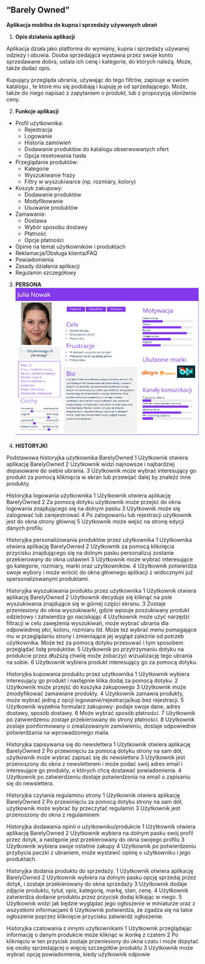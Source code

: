 ## **“Barely Owned”**

 **Aplikacja mobilna do kupna i sprzedaży używanych ubrań**

1. **Opis działania aplikacji**

Aplikacja działa jako platforma do wymiany, kupna i sprzedaży używanej odzieży i obuwia. Osoba sprzedająca wystawia przez swoje konto sprzedawane dobra, ustala ich cenę i kategorie, do których należą. Może, także dodać opis.

Kupujący przegląda ubrania, używając do tego filtrów, zapisuje w swoim katalogu , te które mu się podobają i kupuję je od sprzedającego. Może, także do niego napisać z zapytaniem o produkt, lub z propozycją obniżenia ceny.

2. **Funkcje aplikacji**
  - Profil użytkownika:
    - Rejestracja
    - Logowanie
    - Historia zamówień
    - Dodawanie produktów do katalogu obserwowanych ofert
    - Opcja resetowania hasła
  - Przeglądanie produktów:
    - Kategorie
    - Wyszukiwanie frazy
    - Filtry w wyszukiwarce (np. rozmiary, kolory)
  - Koszyk zakupowy:
    - Dodawanie produktów
    - Modyfikowanie
    - Usuwanie produktów
  - Zamawanie:
    - Dostawa
    - Wybór sposobu dostawy
    - Płatność
    - Opcje płatności
  - Opinie na temat użytkowników i produktach
  - Reklamacja/Obsługa klienta/FAQ
  - Powiadomienia
  - Zasady działania aplikacji
  - Regulamin szczegółowy


3. **PERSONA**
![Alt text](image.png)

4. **HISTORYJKI** 


  Podstawowa historyjka użytkownika BarelyOwned
    1 Użytkownik otwiera aplikację BarelyOwned
    2 Użytkownik widzi najnowsze i najbardziej dopasowane do siebie ubrania.
    3 Użytkownik może wybrać interesujący go produkt za pomocą kliknięcia w ekran lub przewijać dalej by znaleźć inne produkty

  Historyjka logowania użytkownika
  1 Użytkownik otwiera aplikację BarelyOwned
  2 Za pomocą dotyku użytkownik może przejść do okna logowania znajdującego się na dolnym pasku
  3 Użytkownik może się zalogować lub zarejestrować
  4 Po zalogowaniu lub rejestracji użytkownik jest do okna strony głównej
  5 Użytkownik może wejść na stronę edycji danych profilu

  Historyjka personalizowania produktów przez użytkownika
  1 Użytkownika otwiera aplikację BarelyOwned
  2 Użytkownik za pomocą kliknięcia przycisku znajdującego się na dolnym pasku personalizuj zostanie przekierowany do okna ustawień
  3 Użytkownik może wybrać interesujące go kategorie, rozmiary, marki oraz użytkowników.
  4 Użytkownik potwierdza swoje wybory i może wrócić do okna głównego aplikacji z widocznymi już spersonalizowanymi produktami. 

  Historyjka wyszukiwania produktu przez użytkownika
  1 Użytkownik otwiera aplikację BarelyOwned
  2 Użytkownik decyduje się kliknąć na pole wyszukiwania znajdujące się w górnej części ekranu.
  3 Zostaje przeniesiony do okna wyszukiwarki, gdzie wpisuje poszukiwany produkt odzieżowy i zatwierdza go naciskając
  4 Użytkownik może użyć narzędzi filtracji w celu zawężenia wyszukiwań, może wybrać ubrania dla odpowiedniej płci, koloru, rozmiaru itd. Może też wybrać menu pomagające mu w przeglądaniu strony i zmieniające jej wygląd zależnie od potrzeb użytkownika. Może też za pomocą dotyku przesuwać i tym sposobem przeglądać listę produktów. 
  5 Użytkownik po przytrzymaniu dotyku na produkcie przez dłuższą chwilę może zobaczyć wizualizację tego ubrania na sobie. 
  6 Użytkownik wybiera produkt interesujący go za pomocą dotyku.



  Historyjka kupowania produktu przez użytkownika
  1 Użytkownik wybiera interesujący go produkt i następnie klika dodaj za pomocą dotyku.
  2 Użytkownik może przejść do koszyka zakupowego 
  3 Użytkownik może zmodyfikować zamawiane produkty. 
  4 Użytkownik zamawia produkty, może wybrać jedną z opcji logowanie/rejestracja/kup bez rejestracji. 
  5 Użytkownik wypełnia formularz zakupowy: podaje swoje dane, adres dostawy, sposób dostawy.
  6 Może wybrać sposób płatności.
  7 Użytkownik po zatwierdzeniu zostaje przekierowany do strony płatności.
  8 Użytkownik zostaje poinformowany o zrealizowanym zamówieniu, dostaje odpowiednie potwierdzania na wprowadzonego maila.


  Historyjka zapisywania się do newslettera
  1 Użytkownik otwiera aplikację BarelyOwned 
  2 Po przewinięciu za pomocą dotyku strony na sam dół, użytkownik może wybrać zapisać się do newslettera
  3 Użytkownik  jest przenoszony do okna z newsletterem i może podać swój adres email i interesujące go produkty, o których chcę dostawać powiadomienia.
  4 Użytkownik po zatwierdzeniu dostaje potwierdzenia na email o zapisaniu się do newslettera. 

  Historyjka czytania regulaminu strony
  1 Użytkownik otwiera aplikację BarelyOwned 
  2 Po przewinięciu za pomocą dotyku strony na sam dół, użytkownik może wybrać by przeczytać regulamin
  3 Użytkownik jest przenoszony do okna z regulaminem

  Historyjka dodawania opinii o użytkowniku/produkcie
  1 Użytkownik otwiera aplikację BarelyOwned 
  2 Użytkownik wybiera na dolnym pasku swój profil przez dotyk, a następnie jest przekierowany do okna swojego profilu
  3 Użytkownik wybiera swoje ostatnie zakupy
  4 Użytkownik po potwierdzeniu przybycia paczki z ubraniem, może wystawić opinię o użytkowniku i jego produktach.

  Historyjka dodania produktu do sprzedaży.
  1 Użytkownik otwiera aplikację BarelyOwned
  2 Użytkownik wybiera na dolnym pasku opcję sprzedaj przez dotyk, i zostaje przekierowany do okna sprzedaży
  3 Użytkownik dodaje zdjęcie produktu, tytuł, opis, kategorię, markę, stan, cenę.
  4 Użytkownik zatwierdza dodanie produktu przez przycisk dodaj kilkając w niego.
  5 Użytkownik widzi jak będzie wyglądać jego ogłoszenie w miniaturze oraz z wszystkimi informacjami
  6 Użytkownik potwierdza, że zgadza się na takie ogłoszenie poprzez kliknięcie przycisku zatwierdź ogłoszenie. 

  Historyjka czatowania z innymi użytkownikami
  1 Użytkownik przeglądając informację o danym produkcie może kliknąć w ikonkę z czatem
  2 Po kliknięciu w ten przycisk zostaje przeniesiony do okna czatu i może dopytać się osoby sprzedającej o więcej szczegółów produktu
  3 Użytkownik może wybrać opcję powiadomienia, kiedy użytkownik odpowie



